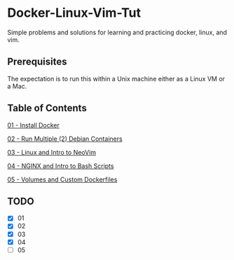 # Docker-Linux-Vim-Tut

Simple problems and solutions for learning and practicing docker, linux, and vim.

## Prerequisites

The expectation is to run this within a Unix machine either as a Linux VM or a Mac.

## Table of Contents 
[01 - Install Docker](01/README.md)

[02 - Run Multiple (2) Debian Containers](02/README.md)

[03 - Linux and Intro to NeoVim](03/README.md)

[04 - NGINX and Intro to Bash Scripts](04/README.md)

[05 - Volumes and Custom Dockerfiles](05/README.md)

## TODO 
- [X] 01
- [X] 02
- [X] 03
- [X] 04
- [ ] 05
